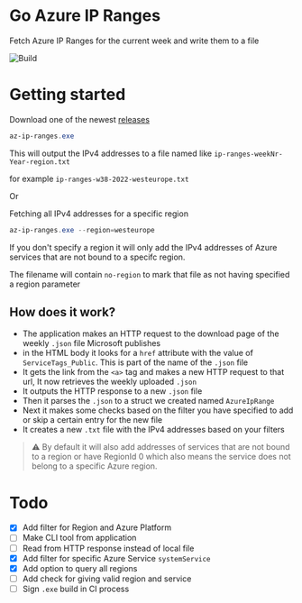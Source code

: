 # Go Azure IP Ranges

Fetch Azure IP Ranges for the current week and write them to a file

![Build](https://github.com/jeroensmink98/go-azure-ip-ranges/actions/workflows/github-actions-go.yml/badge.svg)


# Getting started

Download one of the newest [releases](https://github.com/jeroensmink98/go-azure-ip-ranges/releases)

```powershell
az-ip-ranges.exe 
``` 
This will output the IPv4 addresses to a file named like `ip-ranges-weekNr-Year-region.txt`

for example `ip-ranges-w38-2022-westeurope.txt`

Or 

Fetching all IPv4 addresses for a specific region

```powershell
az-ip-ranges.exe --region=westeurope
``` 
If you don't specify a region it will only add the IPv4 addresses of Azure services that are not bound to a specifc region.

The filename will contain `no-region` to mark that file as not having specified a region parameter

## How does it work?

- The application makes an HTTP request to the download page of the weekly `.json` file Microsoft publishes
- in the HTML body it looks for a `href` attribute with the value of `ServiceTags_Public`. This is part of the name of the `.json` file
- It gets the link from the `<a>` tag and makes a new HTTP request to that url, It now retrieves the weekly uploaded `.json`
- It outputs the HTTP response to a new `.json` file
- Then it parses the `.json` to a struct we created named `AzureIpRange`
- Next it makes some checks based on the filter you have specified to add or skip a certain entry for the new file
- It creates a new `.txt` file with the IPv4 addresses based on your filters

> ⚠️ By default it will also add addresses of services that are not bound to a region or have RegionId 0 which also means the service does not belong to a specific Azure region.

# Todo

- [x] Add filter for Region and Azure Platform
- [ ] Make CLI tool from application
- [ ] Read from HTTP response instead of local file
- [x] Add filter for specific Azure Service `systemService`
- [x] Add option to query all regions
- [ ] Add check for giving valid region and service
- [ ] Sign `.exe` build in CI process
